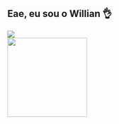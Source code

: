 ## Eae, eu sou o Willian 👌

<div style="width: 180px;">
<a href="https://github.com/Willian-Herbert">
  <img src="https://github-readme-stats.vercel.app/api?username=Willian-Herbert&show_icons=true&theme=dracula" />
</a>
<a href="https://github.com/Willian-Herbert">
  <img src="https://github-readme-stats.vercel.app/api/top-langs/?username=Willian-Herbert&layout=compact&theme=dracula" / style="width: 180px">
</a>  
</div>
